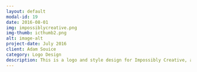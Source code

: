 ```yaml
---
layout: default
modal-id: 19
date: 2016-08-01
img: impossiblycreative.png
img-thumb: icthumb2.png
alt: image-alt
project-date: July 2016
client: Adam Souice
category: Logo Design 
description: This is a logo and style design for Impossibly Creative, a custom wordpress company. Ignus, the dragon, is not only an impossible creature, but also an impossible shape. I took inspiration from Escher. 
---
```

